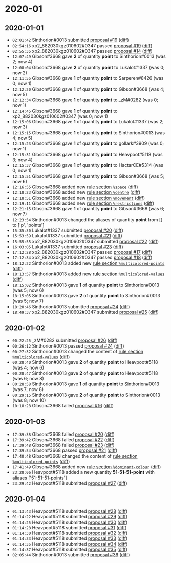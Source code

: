 # 2020-01

## 2020-01-01

* `02:01:42` Sinthorion#0013 submitted [proposal #19](../proposals.md#19) ([diff](https://github.com/Quonauts/Quonauts-6/commit/dfece6ce74878748464524544d326d0ad2603d75))
* `02:54:16` xp2_882030kgz010602#0347 passed [proposal #19](../proposals.md#19) ([diff](https://github.com/Quonauts/Quonauts-6/commit/46ec8c273f85179ba51169b92bbb910e0747f402))
* `02:55:35` xp2_882030kgz010602#0347 passed [proposal #14](../proposals.md#14) ([diff](https://github.com/Quonauts/Quonauts-6/commit/f71a6349da261979337aa0505d2b5310b1c35f0e))
* `12:07:49` Gibson#3668 gave **2** of quantity **point** to Sinthorion#0013 (was 2; now 4)
* `12:08:04` Gibson#3668 gave **2** of quantity **point** to Lukalot#1337 (was 0; now 2)
* `12:11:55` Gibson#3668 gave **1** of quantity **point** to Sarperen#8426 (was 0; now 1)
* `12:12:20` Gibson#3668 gave **1** of quantity **point** to Gibson#3668 (was 4; now 5)
* `12:12:34` Gibson#3668 gave **1** of quantity **point** to _zM#0282 (was 0; now 1)
* `12:14:45` Gibson#3668 gave **1** of quantity **point** to xp2_882030kgz010602#0347 (was 0; now 1)
* `12:15:06` Gibson#3668 gave **1** of quantity **point** to Lukalot#1337 (was 2; now 3)
* `12:15:15` Gibson#3668 gave **1** of quantity **point** to Sinthorion#0013 (was 4; now 5)
* `12:15:23` Gibson#3668 gave **1** of quantity **point** to gollark#3909 (was 0; now 1)
* `12:15:31` Gibson#3668 gave **1** of quantity **point** to Heavpoot#5118 (was 3; now 4)
* `12:15:37` Gibson#3668 gave **1** of quantity **point** to HactarCE#5314 (was 0; now 1)
* `12:15:51` Gibson#3668 gave **1** of quantity **point** to Gibson#3668 (was 5; now 6)
* `12:16:55` Gibson#3668 added new [rule section `%space`](../rules.md#space) ([diff](https://github.com/Quonauts/Quonauts-6/commit/e47b6f7a54d0ffd168bbca9320c65f71eae5cad7))
* `12:18:23` Gibson#3668 added new [rule section `%centre`](../rules.md#centre) ([diff](https://github.com/Quonauts/Quonauts-6/commit/e6472fcd1e2d7d89a6ef892cf2ae3421c127ef91))
* `12:18:51` Gibson#3668 added new [rule section `%movement`](../rules.md#movement) ([diff](https://github.com/Quonauts/Quonauts-6/commit/ebc2f83e561caad00f86cdf60f4347a34590d519))
* `12:19:11` Gibson#3668 added new [rule section `%restrictions`](../rules.md#restrictions) ([diff](https://github.com/Quonauts/Quonauts-6/commit/0b4cff5afc7a818935c97b6cd00415301f3f34da))
* `12:21:15` Gibson#3668 gave **1** of quantity **point** to Gibson#3668 (was 6; now 7)
* `12:23:54` Sinthorion#0013 changed the aliases of quantity **point** from [] to ['p', 'points']
* `15:35:30` Lukalot#1337 submitted [proposal #20](../proposals.md#20) ([diff](https://github.com/Quonauts/Quonauts-6/commit/6d70d3ada2c7f4979cae79bc21b116d8e9c8a252))
* `15:53:59` Lukalot#1337 submitted [proposal #21](../proposals.md#21) ([diff](https://github.com/Quonauts/Quonauts-6/commit/9b79b2c03ab644e3343b022cd348aabfde07989c))
* `15:55:55` xp2_882030kgz010602#0347 submitted [proposal #22](../proposals.md#22) ([diff](https://github.com/Quonauts/Quonauts-6/commit/f6bc16e9d1313fa02f3e65d7e27a16150e14441f))
* `16:03:05` Lukalot#1337 submitted [proposal #23](../proposals.md#23) ([diff](https://github.com/Quonauts/Quonauts-6/commit/d2809eeef06a5f89f7abfde113abf7831ae0c3e3))
* `17:12:28` xp2_882030kgz010602#0347 passed [proposal #17](../proposals.md#17) ([diff](https://github.com/Quonauts/Quonauts-6/commit/d610e642bc45198ca1bca3156ade5c2182e9350a))
* `17:12:34` xp2_882030kgz010602#0347 passed [proposal #18](../proposals.md#18) ([diff](https://github.com/Quonauts/Quonauts-6/commit/1ab61538af3fac7ac384b21e9d922e766ce1e021))
* `18:12:22` Sinthorion#0013 added new [rule section `%multicolored-points`](../rules.md#multicolored-points) ([diff](https://github.com/Quonauts/Quonauts-6/commit/83740ebc2dbbfa4b70ae3d5531b76975740c4b3c))
* `18:13:57` Sinthorion#0013 added new [rule section `%multicolored-values`](../rules.md#multicolored-values) ([diff](https://github.com/Quonauts/Quonauts-6/commit/1f7b6ca024b208e0677df4869d4c412f7359248f))
* `18:15:02` Sinthorion#0013 gave **1** of quantity **point** to Sinthorion#0013 (was 5; now 6)
* `18:15:05` Sinthorion#0013 gave **2** of quantity **point** to Sinthorion#0013 (was 5; now 7)
* `18:20:46` Sinthorion#0013 submitted [proposal #24](../proposals.md#24) ([diff](https://github.com/Quonauts/Quonauts-6/commit/31a6649003c1d3d3e11d046bbd1640c6c33d100c))
* `18:49:37` xp2_882030kgz010602#0347 submitted [proposal #25](../proposals.md#25) ([diff](https://github.com/Quonauts/Quonauts-6/commit/4ed8040df32c1701fffee3c1a1e0de7aa9e43d33))

## 2020-01-02

* `00:22:25` _zM#0282 submitted [proposal #26](../proposals.md#26) ([diff](https://github.com/Quonauts/Quonauts-6/commit/37ea88cba3fd3d33faa0808cf9124afe927b9df0))
* `00:26:12` Sinthorion#0013 passed [proposal #24](../proposals.md#24) ([diff](https://github.com/Quonauts/Quonauts-6/commit/8f6f10136559c08797e2579bcaa0dbcf68ce28b4))
* `00:27:32` Sinthorion#0013 changed the content of [rule section `%multicolored-values`](../rules.md#multicolored-values) ([diff](https://github.com/Quonauts/Quonauts-6/commit/6bb6d8b4856cd1e809954eb033c0c952084a7f07))
* `00:28:40` Sinthorion#0013 gave **2** of quantity **point** to Heavpoot#5118 (was 4; now 6)
* `00:28:47` Sinthorion#0013 gave **2** of quantity **point** to Heavpoot#5118 (was 6; now 8)
* `00:28:58` Sinthorion#0013 gave **1** of quantity **point** to Sinthorion#0013 (was 7; now 8)
* `00:29:15` Sinthorion#0013 gave **2** of quantity **point** to Sinthorion#0013 (was 8; now 10)
* `10:18:28` Gibson#3668 failed [proposal #16](../proposals.md#16) ([diff](https://github.com/Quonauts/Quonauts-6/commit/eb34c648e323e78388131725cd57d495866f8c18))

## 2020-01-03

* `17:39:38` Gibson#3668 failed [proposal #20](../proposals.md#20) ([diff](https://github.com/Quonauts/Quonauts-6/commit/6acbafdf249206281c2088be8d10435bba85a8ad))
* `17:39:42` Gibson#3668 failed [proposal #22](../proposals.md#22) ([diff](https://github.com/Quonauts/Quonauts-6/commit/ca8bcbfa18e827e6cd75b37794e5af2008dfa1f0))
* `17:39:48` Gibson#3668 failed [proposal #23](../proposals.md#23) ([diff](https://github.com/Quonauts/Quonauts-6/commit/99cf68b952f7379068a4aadd88d1c5a282f9dee9))
* `17:39:54` Gibson#3668 passed [proposal #21](../proposals.md#21) ([diff](https://github.com/Quonauts/Quonauts-6/commit/be66ebe9272aec7ac6c6b6ac5ac0bb32cabb7095))
* `17:40:48` Gibson#3668 changed the content of [rule section `%multicolored-points`](../rules.md#multicolored-points) ([diff](https://github.com/Quonauts/Quonauts-6/commit/1ecf0edf516012b4d239388ad25335c1b2b44da7))
* `17:41:49` Gibson#3668 added new [rule section `%dominant-colour`](../rules.md#dominant-colour) ([diff](https://github.com/Quonauts/Quonauts-6/commit/6cdce22349ee8ee5b737832d8f68a55318f4587c))
* `23:28:06` Heavpoot#5118 added a new quantity **51-51-51-point** with aliases ['51-51-51-points']
* `23:29:42` Heavpoot#5118 submitted [proposal #27](../proposals.md#27) ([diff](https://github.com/Quonauts/Quonauts-6/commit/0ebce0a1b391beaaed0eb92abe29523538e7323f))

## 2020-01-04

* `01:13:43` Heavpoot#5118 submitted [proposal #28](../proposals.md#28) ([diff](https://github.com/Quonauts/Quonauts-6/commit/489625b98383d421b7ecd0ef8bb20c3d0a3984b3))
* `01:14:22` Heavpoot#5118 submitted [proposal #29](../proposals.md#29) ([diff](https://github.com/Quonauts/Quonauts-6/commit/28886a4e24eedc4b5610598ee21d3fae29423802))
* `01:14:25` Heavpoot#5118 submitted [proposal #30](../proposals.md#30) ([diff](https://github.com/Quonauts/Quonauts-6/commit/c1b645b9ea51ef80e413fbda7fcc5eb9d2da478c))
* `01:14:28` Heavpoot#5118 submitted [proposal #31](../proposals.md#31) ([diff](https://github.com/Quonauts/Quonauts-6/commit/3f918553974dd2608f82a2920a6e2f1d63dddcf2))
* `01:14:30` Heavpoot#5118 submitted [proposal #32](../proposals.md#32) ([diff](https://github.com/Quonauts/Quonauts-6/commit/761febc424ae42a52cd0b6d8879eff13dc2b947c))
* `01:14:33` Heavpoot#5118 submitted [proposal #33](../proposals.md#33) ([diff](https://github.com/Quonauts/Quonauts-6/commit/4bf24122acf9c0aebc16eab3fe53a8708962fc8a))
* `01:14:35` Heavpoot#5118 submitted [proposal #34](../proposals.md#34) ([diff](https://github.com/Quonauts/Quonauts-6/commit/6035497df7fed5bcb93461a3bc858be7001404e9))
* `01:14:37` Heavpoot#5118 submitted [proposal #35](../proposals.md#35) ([diff](https://github.com/Quonauts/Quonauts-6/commit/b70760fcbd46e7c23179e69d3c43a34caeb513d9))
* `02:05:44` Sinthorion#0013 submitted [proposal #36](../proposals.md#36) ([diff](https://github.com/Quonauts/Quonauts-6/commit/b942dbbed49e76fb3718a48e5dc3a51bea75237c))
